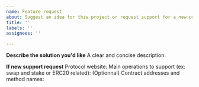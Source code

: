 ```yaml
---
name: Feature request
about: Suggest an idea for this project or request support for a new protocol
title: ''
labels: ''
assignees: ''

---
```


**Describe the solution you'd like**
A clear and concise description.

**If new support request**
Protocol website:
Main operations to support (ex: swap and stake or ERC20 related):
(Optionnal) Contract addresses and method names:

